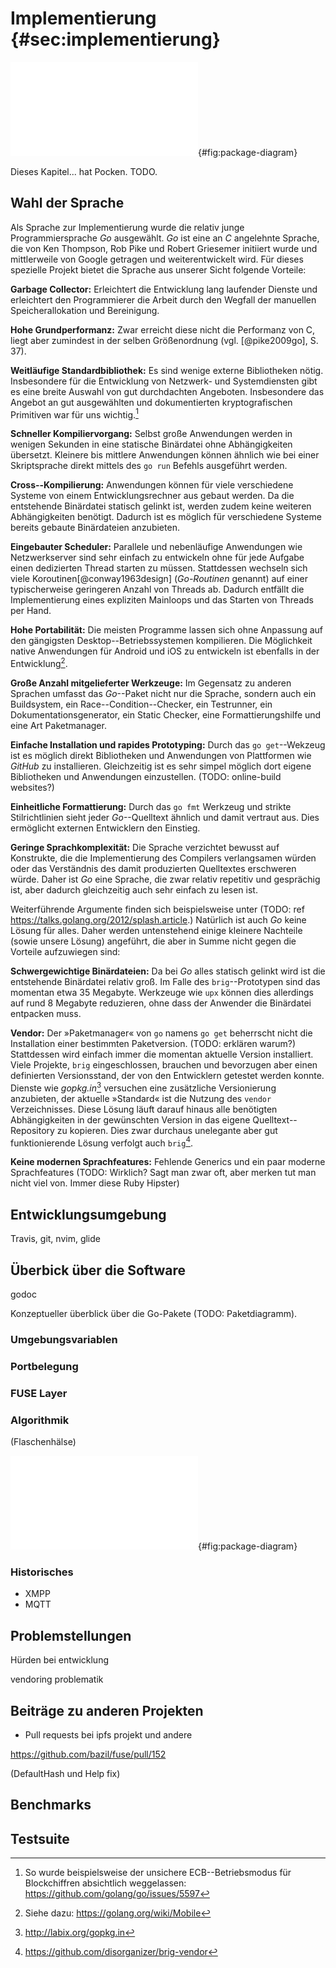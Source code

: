 # Implementierung {#sec:implementierung}

![Übersicht über alle Pakete in ``brig``](images/5/package-diagram.pdf){#fig:package-diagram}

Dieses Kapitel... hat Pocken. TODO.

## Wahl der Sprache

Als Sprache zur Implementierung wurde die relativ junge Programmiersprache *Go* ausgewählt.
*Go* ist eine an *C* angelehnte Sprache, die von Ken Thompson, Rob Pike und Robert Griesemer
initiiert wurde und mittlerweile von Google getragen und weiterentwickelt wird.
Für dieses spezielle Projekt bietet die Sprache aus unserer Sicht folgende Vorteile:

**Garbage Collector:** Erleichtert die Entwicklung lang laufender Dienste und
erleichtert den Programmierer die Arbeit durch den Wegfall der manuellen
Speicherallokation und Bereinigung.

**Hohe Grundperformanz:** Zwar erreicht diese nicht die Performanz von C, liegt
aber zumindest in der selben Größenordnung (vgl. [@pike2009go], S. 37).

**Weitläufige Standardbibliothek:** Es sind wenige externe Bibliotheken nötig.
Insbesondere für die Entwicklung von Netzwerk- und Systemdiensten gibt es eine
breite Auswahl von gut durchdachten Angeboten. Insbesondere das Angebot an
gut ausgewählten und dokumentierten kryptografischen Primitiven war für uns
wichtig.[^ECB_MODE]

[^ECB_MODE]: So wurde beispielsweise der unsichere ECB--Betriebsmodus für Blockchiffren absichtlich weggelassen: <https://github.com/golang/go/issues/5597>

**Schneller Kompiliervorgang:** Selbst große Anwendungen werden in wenigen
Sekunden in eine statische Binärdatei ohne Abhängigkeiten übersetzt. Kleinere
bis mittlere Anwendungen können ähnlich wie bei einer Skriptsprache direkt
mittels des ``go run`` Befehls ausgeführt werden.

**Cross--Kompilierung:** Anwendungen können für viele verschiedene Systeme
von einem Entwicklungsrechner aus gebaut werden. Da die entstehende Binärdatei
statisch gelinkt ist, werden zudem keine weiteren Abhängigkeiten benötigt.
Dadurch ist es möglich für verschiedene Systeme bereits gebaute Binärdateien anzubieten.

**Eingebauter Scheduler:** Parallele und nebenläufige Anwendungen wie
Netzwerkserver sind sehr einfach zu entwickeln ohne für jede Aufgabe einen
dedizierten Thread starten zu müssen. Stattdessen wechseln sich viele
Koroutinen[@conway1963design] (*Go-Routinen* genannt) auf einer typischerweise
geringeren Anzahl von Threads ab. Dadurch entfällt die Implementierung eines
expliziten Mainloops und das Starten von Threads per Hand.

**Hohe Portabilität:** Die meisten Programme lassen sich ohne Anpassung auf den
gängigsten Desktop--Betriebssystemen kompilieren. Die Möglichkeit native Anwendungen
für Android und iOS zu entwickeln ist ebenfalls in der Entwicklung[^MOBILE].

**Große Anzahl mitgelieferter Werkzeuge:** Im Gegensatz zu anderen Sprachen
umfasst das *Go*--Paket nicht nur die Sprache, sondern auch ein Buildsystem,
ein Race--Condition--Checker, ein Testrunner, ein Dokumentationsgenerator, ein
Static Checker, eine Formattierungshilfe und eine Art Paketmanager.

**Einfache Installation und rapides Prototyping:** Durch das ``go
get``--Wekzeug ist es möglich direkt Bibliotheken und Anwendungen von
Plattformen wie *GitHub* zu installieren. Gleichzeitig ist es sehr simpel
möglich dort eigene Bibliotheken und Anwendungen einzustellen.
(TODO: online-build websites?)

**Einheitliche Formattierung:** Durch das ``go fmt`` Werkzeug und strikte
Stilrichtlinien sieht jeder *Go*--Quelltext ähnlich und damit vertraut aus.
Dies ermöglicht externen Entwicklern den Einstieg.

**Geringe Sprachkomplexität:** Die Sprache verzichtet bewusst auf Konstrukte, die
die Implementierung des Compilers verlangsamen würden oder das Verständnis des
damit produzierten Quelltextes erschweren würde. Daher ist *Go* eine Sprache,
die zwar relativ repetitiv und gesprächig ist, aber dadurch gleichzeitig auch
sehr einfach zu lesen ist.

[^MOBILE]: Siehe dazu: <https://golang.org/wiki/Mobile>

Weiterführende Argumente finden sich beispielsweise unter (TODO: ref https://talks.golang.org/2012/splash.article.)
Natürlich ist auch *Go* keine Lösung für alles. Daher werden untenstehend
einige kleinere Nachteile (sowie unsere Lösung) angeführt, die aber in Summe
nicht gegen die Vorteile aufzuwiegen sind:

**Schwergewichtige Binärdateien:** Da bei *Go* alles statisch gelinkt wird ist die
entstehende Binärdatei relativ groß. Im Falle des ``brig``--Prototypen sind das
momentan etwa 35 Megabyte. Werkzeuge wie ``upx`` können dies allerdings auf
rund 8 Megabyte reduzieren, ohne dass der Anwender die Binärdatei entpacken
muss.

**Vendor:** Der »Paketmanager« von ``go`` namens ``go get`` beherrscht nicht die
Installation einer bestimmten Paketversion. (TODO: erklären warum?) Stattdessen
wird einfach immer die momentan aktuelle Version installiert. Viele Projekte,
``brig`` eingeschlossen, brauchen und bevorzugen aber einen definierten
Versionsstand, der von den Entwicklern getestet werden konnte. Dienste wie
*gopkg.in*[^GOPKG] versuchen eine zusätzliche Versionierung anzubieten, der
aktuelle »Standard« ist die Nutzung des ``vendor`` Verzeichnisses. Diese Lösung
läuft darauf hinaus alle benötigten Abhängigkeiten in der gewünschten Version
in das eigene Quelltext--Repository zu kopieren. Dies zwar durchaus unelegante
aber gut funktionierende Lösung verfolgt auch ``brig``[^VENDOR].

[^GOPKG]: <http://labix.org/gopkg.in>
[^VENDOR]: <https://github.com/disorganizer/brig-vendor>

**Keine modernen Sprachfeatures:**
Fehlende Generics und ein paar moderne Sprachfeatures (TODO: Wirklich? Sagt man
zwar oft, aber merken tut man nicht viel von. Immer diese Ruby Hipster)

[^UPX]: Ein Packprogramm Mehr Informationen unter <http://upx.sourceforge.net>

## Entwicklungsumgebung

Travis, git, nvim, glide

## Überbick über die Software

godoc

Konzeptueller überblick über die Go-Pakete (TODO: Paketdiagramm).

### Umgebungsvariablen

### Portbelegung

### FUSE Layer

### Algorithmik

(Flaschenhälse)

![Übersicht über alle Pakete in ``brig``](images/5/write-overlay.pdf){#fig:package-diagram}

### Historisches

- XMPP
- MQTT

## Problemstellungen

Hürden bei entwicklung

vendoring problematik

## Beiträge zu anderen Projekten

- Pull requests bei ipfs projekt und andere

https://github.com/bazil/fuse/pull/152

(DefaultHash und Help fix)

## Benchmarks

## Testsuite
